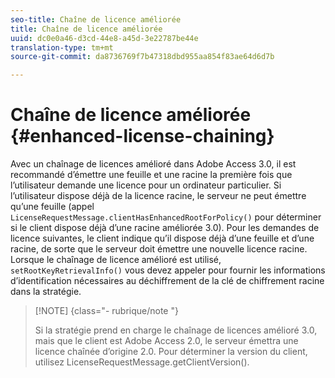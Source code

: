 ```yaml
---
seo-title: Chaîne de licence améliorée
title: Chaîne de licence améliorée
uuid: dc0e0a46-d3cd-44e8-a45d-3e22787be44e
translation-type: tm+mt
source-git-commit: da8736769f7b47318dbd955aa854f83ae64d6d7b

---
```



# Chaîne de licence améliorée {#enhanced-license-chaining}

Avec un chaînage de licences amélioré dans Adobe Access 3.0, il est recommandé d’émettre une feuille et une racine la première fois que l’utilisateur demande une licence pour un ordinateur particulier. Si l’utilisateur dispose déjà de la licence racine, le serveur ne peut émettre qu’une feuille (appel `LicenseRequestMessage.clientHasEnhancedRootForPolicy()` pour déterminer si le client dispose déjà d’une racine améliorée 3.0). Pour les demandes de licence suivantes, le client indique qu’il dispose déjà d’une feuille et d’une racine, de sorte que le serveur doit émettre une nouvelle licence racine. Lorsque le chaînage de licence amélioré est utilisé, `setRootKeyRetrievalInfo()` vous devez appeler pour fournir les informations d’identification nécessaires au déchiffrement de la clé de chiffrement racine dans la stratégie.

>[!NOTE] {class=&quot;- rubrique/note &quot;}
>
>Si la stratégie prend en charge le chaînage de licences amélioré 3.0, mais que le client est Adobe Access 2.0, le serveur émettra une licence chaînée d’origine 2.0. Pour déterminer la version du client, utilisez LicenseRequestMessage.getClientVersion().

